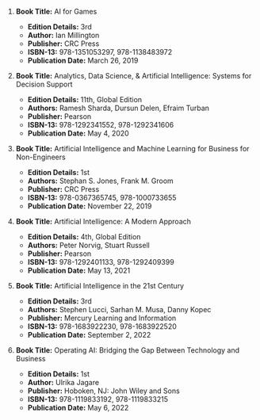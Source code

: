 1. **Book Title:** AI for Games  
   - **Edition Details:** 3rd  
   - **Author:** Ian Millington  
   - **Publisher:** CRC Press  
   - **ISBN-13:** 978-1351053297, 978-1138483972  
   - **Publication Date:** March 26, 2019  

2. **Book Title:** Analytics, Data Science, & Artificial Intelligence: Systems for Decision Support  
   - **Edition Details:** 11th, Global Edition  
   - **Authors:** Ramesh Sharda, Dursun Delen, Efraim Turban  
   - **Publisher:** Pearson  
   - **ISBN-13:** 978-1292341552, 978-1292341606  
   - **Publication Date:** May 4, 2020  

3. **Book Title:** Artificial Intelligence and Machine Learning for Business for Non-Engineers  
   - **Edition Details:** 1st  
   - **Authors:** Stephan S. Jones, Frank M. Groom  
   - **Publisher:** CRC Press  
   - **ISBN-13:** 978-0367365745, 978-1000733655  
   - **Publication Date:** November 22, 2019  

4. **Book Title:** Artificial Intelligence: A Modern Approach  
   - **Edition Details:** 4th, Global Edition  
   - **Authors:** Peter Norvig, Stuart Russell  
   - **Publisher:** Pearson  
   - **ISBN-13:** 978-1292401133, 978-1292409399  
   - **Publication Date:** May 13, 2021  

5. **Book Title:** Artificial Intelligence in the 21st Century  
   - **Edition Details:** 3rd  
   - **Authors:** Stephen Lucci, Sarhan M. Musa, Danny Kopec  
   - **Publisher:** Mercury Learning and Information  
   - **ISBN-13:** 978-1683922230, 978-1683922520  
   - **Publication Date:** September 2, 2022  

6. **Book Title:** Operating AI: Bridging the Gap Between Technology and Business  
   - **Edition Details:** 1st  
   - **Author:** Ulrika Jagare  
   - **Publisher:** Hoboken, NJ: John Wiley and Sons  
   - **ISBN-13:** 978-1119833192, 978-1119833215  
   - **Publication Date:** May 6, 2022  

